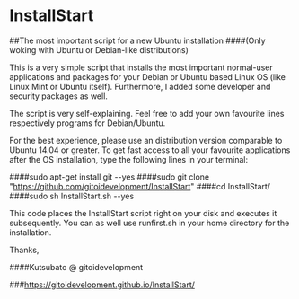 # InstallStart
##The most important script for a new Ubuntu installation
####(Only woking with Ubuntu or Debian-like distributions)

This is a very simple script that installs the most important normal-user applications and packages
for your Debian or Ubuntu based Linux OS (like Linux Mint or Ubuntu itself).
Furthermore, I added some developer and security packages as well.

The script is very self-explaining.
Feel free to add your own favourite lines respectively programs for Debian/Ubuntu.

For the best experience, please use an distribution version comparable to Ubuntu 14.04 or greater.
To get fast access to all your favourite applications after the OS installation, 
type the following lines in your terminal:


####sudo apt-get install git --yes
####sudo git clone "https://github.com/gitoidevelopment/InstallStart"
####cd InstallStart/
####sudo sh InstallStart.sh --yes


This code places the InstallStart script right on your disk and executes it subsequently.
You can as well use runfirst.sh in your home directory for the installation.

Thanks, 

####Kutsubato @ gitoidevelopment

###https://gitoidevelopment.github.io/InstallStart/
